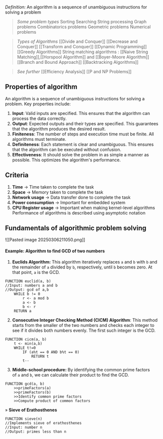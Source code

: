 *Definition:* An algorithm is a sequence of unambiguous instructions for solving a problem

>*Some problem types*
>Sorting
>Searching
>String processing
>Graph problems
>Combinatorics problems
>Geometric problems
>Numerical problems

> *Types of Algorithms*
> [[Divide and Conquer]]
> [[Decrease and Conquer]]
> [[Transform and Conquer]]
> [[Dynamic Programming]]
> [[Greedy Algorithms]]
> String matching algorithms : [[Naive String Matching]],[[Horspool Algorithm]] and [[Boyer-Moore Algorithm]]
> [[Branch and Bound Approach]]
> [[Backtracking Algorithms]]

>*See further*
>[[Efficiency Analysis]]
>[[P and NP Problems]]
## Properties of algorithm
An algorithm is a sequence of unambiguous instructions for solving a problem. Key properties include:
1. **Input**: Valid inputs are specified. This ensures that the algorithm can process the data correctly.
2. **Output**: Expected outputs and their types are specified. This guarantees that the algorithm produces the desired result. 
3. **Finiteness**: The number of steps and execution time must be finite. All algorithms must terminate.
4. **Definiteness**: Each statement is clear and unambiguous. This ensures that the algorithm can be executed without confusion.
5. **Effectiveness**: It should solve the problem in as simple a manner as possible. This optimizes the algorithm's performance.

## Criteria
1. **Time** → Time taken to complete the task
2. **Space** → Memory taken to complete the task
3. **Network usage** → Data transfer done  to complete the task
4. **Power consumption** → Important for embedded system
5. **CPU Register usage** → Important when making kernel-level algorithms
Performance of algorithms is described using asymptotic notation
## Fundamentals of algorithmic problem solving
![[Pasted image 20250306211050.png]]


#### Example: **Algorithm to find GCD of two numbers**
1. **Euclids Algorithm:** This algorithm iteratively replaces `a` and `b` with `b` and the remainder of `a` divided by `b`, respectively, until `b` becomes zero. At that point, `a` is the GCD.
```algorithm
FUNCTION euclid(a, b)
//Input: numbers a and b
//Output: gcd of a,b
	WHILE b != 0
		r <- a mod b
		a <- b
		b <- r
	RETURN a
```

2. **Consecutive Integer Checking Method (CICM) Algorithm**: This method starts from the smaller of the two numbers and checks each integer to see if it divides both numbers evenly. The first such integer is the GCD.
``` algorithm
FUNCTION cicm(a, b)
	t <- min(a,b)
	WHILE t!=0
		IF (a%t == 0 AND b%t == 0)
			RETURN t
		t--
```

3. **Middle-school procedure:** By identifying the common prime factors of `a` and `b`, we can calculate their product to find the GCD.
```algorithm
FUNCTION gcd(a, b)
	>>primeFactors(a)
	>>primeFactors(b)
	>>Identify common prime factors
	>>Compute product of common factors
```

» **Sieve of Erathosthenes**
```algorithm
FUNCTION sieve(n)
//Implements sieve of erathosthenes
//Input: number n
//Output: primes less than n
	
```

